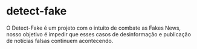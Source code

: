 # detect-fake

O Detect-Fake é um projeto com o intuito de combate as Fakes News, nosso objetivo é impedir que esses casos de desinformação e publicação de notícias falsas continuem acontecendo.
